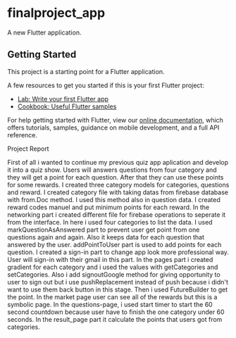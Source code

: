 # finalproject_app

A new Flutter application.

## Getting Started

This project is a starting point for a Flutter application.

A few resources to get you started if this is your first Flutter project:

- [Lab: Write your first Flutter app](https://flutter.dev/docs/get-started/codelab)
- [Cookbook: Useful Flutter samples](https://flutter.dev/docs/cookbook)

For help getting started with Flutter, view our
[online documentation](https://flutter.dev/docs), which offers tutorials,
samples, guidance on mobile development, and a full API reference.

Project Report

First of all i wanted to continue my previous quiz app aplication and develop it into a quiz show. Users will answers questions from four category and they will get a point for each question. After that they can use these points for some rewards.
I created three category models for categories, questions and reward. I created category file with taking datas from firebase database with from.Doc method. I used this method also in question data. I created reward codes manuel and put minimum points for each reward. In the networking part i created different file for firebase operations to seperate it from the interface. In here i used four categories to list the data. I used markQuestionAsAnswered part to prevent user get point from one questions again and again. Also it keeps data for each question that answered by the user. addPointToUser part is used to add points for each question. I created a sign-in part to change app look more professional way. User will sign-in with their gmail in this part. In the pages part i created gradient for each category and i used the values with getCategories and setCategories. Also i add signoutGoogle method for giving opportunity to user to sign out but i use pushReplacement instead of push because i didn't want to use them back button in this stage. Then i used FutureBuilder to get the point. In the market page user can see all of the rewards but this is a symbolic page. In the questions-page, i used start timer to start the 60 second countdown because user have to finish the one category under 60 seconds. In the result_page part it calculate the points that users got from categories.

